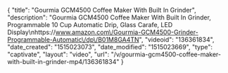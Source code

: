 {
    "title": "Gourmia GCM4500 Coffee Maker With Built In Grinder",
    "description": "Gourmia GCM4500 Coffee Maker With Built In Grinder, Programmable 10 Cup Automatic Drip, Glass Carafe, LED Display\nhttps:\/\/www.amazon.com\/Gourmia-GCM4500-Grinder-Programmable-Automatic\/dp\/B01M8GA4TN",
    "videoid": "136361834",
    "date_created": "1515023073",
    "date_modified": "1515023669",
    "type": "captivate",
    "layout": "video",
    "url": "\/v\/gourmia-gcm4500-coffee-maker-with-built-in-grinder-mp4\/136361834"
}